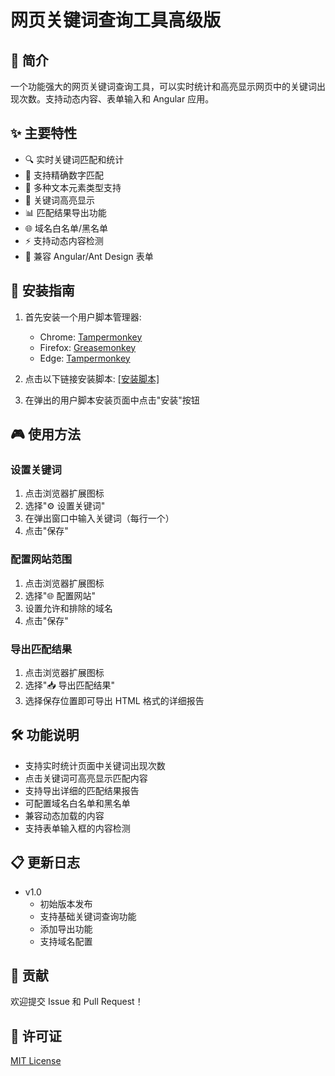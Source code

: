 # 网页关键词查询工具高级版

## 📝 简介
一个功能强大的网页关键词查询工具，可以实时统计和高亮显示网页中的关键词出现次数。支持动态内容、表单输入和 Angular 应用。

## ✨ 主要特性
- 🔍 实时关键词匹配和统计
- 🎯 支持精确数字匹配
- 📑 多种文本元素类型支持
- 🎨 关键词高亮显示
- 📊 匹配结果导出功能
- 🌐 域名白名单/黑名单
- ⚡ 支持动态内容检测
- 💪 兼容 Angular/Ant Design 表单

## 🚀 安装指南

1. 首先安装一个用户脚本管理器:
   - Chrome: [Tampermonkey](https://chrome.google.com/webstore/detail/tampermonkey/dhdgffkkebhmkfjojejmpbldmpobfkfo)
   - Firefox: [Greasemonkey](https://addons.mozilla.org/en-US/firefox/addon/greasemonkey/)
   - Edge: [Tampermonkey](https://microsoftedge.microsoft.com/addons/detail/tampermonkey/iikmkjmpaadaobahmlepeloendndfphd)

2. 点击以下链接安装脚本:
   [[安装脚本]](https://raw.githubusercontent.com/Kelly4git/FindKeyword/main/FindKeyword.js)

3. 在弹出的用户脚本安装页面中点击"安装"按钮

## 🎮 使用方法

### 设置关键词
1. 点击浏览器扩展图标
2. 选择"⚙️ 设置关键词"
3. 在弹出窗口中输入关键词（每行一个）
4. 点击"保存"

### 配置网站范围
1. 点击浏览器扩展图标
2. 选择"🌐 配置网站"
3. 设置允许和排除的域名
4. 点击"保存"

### 导出匹配结果
1. 点击浏览器扩展图标
2. 选择"📥 导出匹配结果"
3. 选择保存位置即可导出 HTML 格式的详细报告

## 🛠️ 功能说明
- 支持实时统计页面中关键词出现次数
- 点击关键词可高亮显示匹配内容
- 支持导出详细的匹配结果报告
- 可配置域名白名单和黑名单
- 兼容动态加载的内容
- 支持表单输入框的内容检测

## 📋 更新日志
- v1.0
  - 初始版本发布
  - 支持基础关键词查询功能
  - 添加导出功能
  - 支持域名配置

## 🤝 贡献
欢迎提交 Issue 和 Pull Request！

## 📄 许可证
[MIT License](LICENSE)
